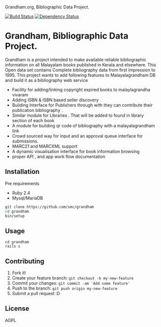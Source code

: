 Grandham.org, Bibliographic Data Project.

[![Build Status](https://travis-ci.org/smc/grandham.svg?branch=master)](https://travis-ci.org/smc/grandham)
[![Dependency Status](https://gemnasium.com/badges/github.com/smc/grandham.svg)](https://gemnasium.com/github.com/smc/grandham)

# Grandham, Bibliographic Data Project.

 Grandham is a project intended to make available reliable bibliographic information on all Malayalam books published in Kerala and elsewhere. This Open data set contains Complete bibliography data from first Impression to 1995. This project wants to add following features to Malayalagrandham DB and build it as a bibliography web service

* Facility for adding/linking copyright expired books to malaylagrandha vivaram
* Adding ISBN & ISBN based seller discovery
* Building Interface for Publishers through with they can contribute their publication bibliography .
* Similar module for Libraries . That will be added to found in library section of each book
* A module for building qr code of bibliography with a malayalagrandham link
* Crowd sourced way for input and an approval queue interface for submissions.
* MARC21 and MARCXML support
* A dynamic visualisation interface for book information browsing
* proper API , and app work flow documentation 

## Installation

Pre requirements
* Ruby 2.4
* Mysql/MariaDB

```bash
git clone https://github.com/smc/grandham
cd grandham
bin/setup
````


## Usage

```
cd grandham
rails s
```
## Contributing

1. Fork it!
2. Create your feature branch: `git checkout -b my-new-feature`
3. Commit your changes: `git commit -am 'Add some feature'`
4. Push to the branch: `git push origin my-new-feature`
5. Submit a pull request :D

## License

AGPL
